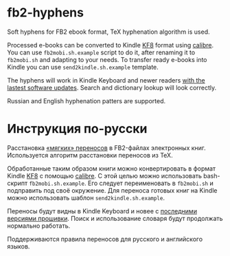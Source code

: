 fb2-hyphens
===========

Soft hyphens for FB2 ebook format, TeX hyphenation algorithm is used.

Processed e-books can be converted to Kindle [KF8](http://www.amazon.com/gp/feature.html?ie=UTF8&docId=1000729511)
format using [calibre](http://calibre-ebook.com/).  You can use `fb2mobi.sh.example` script to do it, after
renaming it to `fb2mobi.sh` and adapting to your needs.  To transfer ready e-books into Kindle you can use 
`send2kindle.sh.example` template.

The hyphens will work in Kindle Keyboard and newer readers 
[with the lastest software updates](http://www.amazon.com/gp/help/customer/display.html/ref=hp_200127470_software?nodeId=200529680).
Search and dictionary lookup will look correctly.

Russian and English hyphenation patters are supported.

Инструкция по-русски
====================

Расстановка [«мягких» переносов](http://ru.wikipedia.org/wiki/%D0%9F%D0%B5%D1%80%D0%B5%D0%BD%D0%BE%D1%81_%28%D1%82%D0%B8%D0%BF%D0%BE%D0%B3%D1%80%D0%B0%D1%84%D0%B8%D0%BA%D0%B0%29#.D0.9C.D1.8F.D0.B3.D0.BA.D0.B8.D0.B9_.D0.BF.D0.B5.D1.80.D0.B5.D0.BD.D0.BE.D1.81)
в FB2-файлах электронных книг.
Используется алгоритм расстановки переносов из TeX.

Обработанные таким образом книги можно конвертировать в формат Kindle [KF8](http://www.amazon.com/gp/feature.html?ie=UTF8&docId=1000729511) 
с помощью [calibre](http://calibre-ebook.com/). С этой целью можно использовать
bash-скрипт `fb2mobi.sh.example`.  Его следует переименовать в `fb2mobi.sh`
и подправить под своё окружение. Для переноса готовых книг на Kindle можно
использовать шаблон `send2kindle.sh.example`.

Переносы будут видны в Kindle Keyboard и новее с [последними версиями
прошивки](http://www.amazon.com/gp/help/customer/display.html/ref=hp_200127470_software?nodeId=200529680).
Поиск и использование словаря будут продолжать нормально работать.

Поддерживаются правила переносов для русского и английского языков.